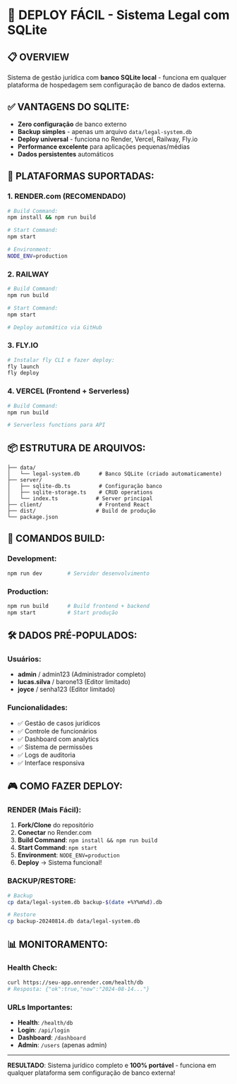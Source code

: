 # 🚀 DEPLOY FÁCIL - Sistema Legal com SQLite

## 📋 OVERVIEW
Sistema de gestão jurídica com **banco SQLite local** - funciona em qualquer plataforma de hospedagem sem configuração de banco de dados externa.

## ✅ VANTAGENS DO SQLITE:
- **Zero configuração** de banco externo
- **Backup simples** - apenas um arquivo `data/legal-system.db`
- **Deploy universal** - funciona no Render, Vercel, Railway, Fly.io
- **Performance excelente** para aplicações pequenas/médias
- **Dados persistentes** automáticos

## 🎯 PLATAFORMAS SUPORTADAS:

### **1. RENDER.com (RECOMENDADO)**
```bash
# Build Command:
npm install && npm run build

# Start Command:
npm start

# Environment:
NODE_ENV=production
```

### **2. RAILWAY**
```bash
# Build Command:
npm run build

# Start Command:
npm start

# Deploy automático via GitHub
```

### **3. FLY.IO**
```bash
# Instalar fly CLI e fazer deploy:
fly launch
fly deploy
```

### **4. VERCEL (Frontend + Serverless)**
```bash
# Build Command:
npm run build

# Serverless functions para API
```

## 📦 ESTRUTURA DE ARQUIVOS:

```
├── data/
│   └── legal-system.db      # Banco SQLite (criado automaticamente)
├── server/
│   ├── sqlite-db.ts         # Configuração banco
│   ├── sqlite-storage.ts    # CRUD operations
│   └── index.ts            # Server principal
├── client/                  # Frontend React
├── dist/                   # Build de produção
└── package.json
```

## 🔧 COMANDOS BUILD:

### **Development:**
```bash
npm run dev        # Servidor desenvolvimento
```

### **Production:**
```bash
npm run build      # Build frontend + backend
npm start          # Start produção
```

## 🛠 DADOS PRÉ-POPULADOS:

### **Usuários:**
- **admin** / admin123 (Administrador completo)
- **lucas.silva** / barone13 (Editor limitado)
- **joyce** / senha123 (Editor limitado)

### **Funcionalidades:**
- ✅ Gestão de casos jurídicos
- ✅ Controle de funcionários
- ✅ Dashboard com analytics
- ✅ Sistema de permissões
- ✅ Logs de auditoria
- ✅ Interface responsiva

## 🎮 COMO FAZER DEPLOY:

### **RENDER (Mais Fácil):**
1. **Fork/Clone** do repositório
2. **Conectar** no Render.com
3. **Build Command**: `npm install && npm run build`
4. **Start Command**: `npm start`
5. **Environment**: `NODE_ENV=production`
6. **Deploy** → Sistema funcional!

### **BACKUP/RESTORE:**
```bash
# Backup
cp data/legal-system.db backup-$(date +%Y%m%d).db

# Restore
cp backup-20240814.db data/legal-system.db
```

## 📊 MONITORAMENTO:

### **Health Check:**
```bash
curl https://seu-app.onrender.com/health/db
# Resposta: {"ok":true,"now":"2024-08-14..."}
```

### **URLs Importantes:**
- **Health**: `/health/db`
- **Login**: `/api/login`
- **Dashboard**: `/dashboard`
- **Admin**: `/users` (apenas admin)

---

**RESULTADO**: Sistema jurídico completo e **100% portável** - funciona em qualquer plataforma sem configuração de banco externa!
